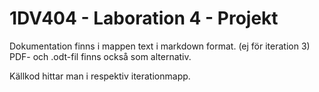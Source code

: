 # 1DV404 - Laboration 4 - Projekt

Dokumentation finns i mappen text i markdown format. (ej för iteration 3)
PDF- och .odt-fil finns också som alternativ.

Källkod hittar man i respektiv iterationmapp.